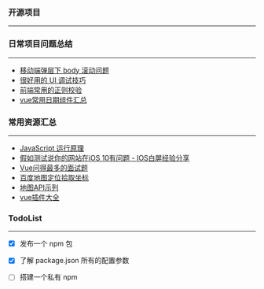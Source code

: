 



### 开源项目
---




### 日常项目问题总结
---
- [移动端弹层下 body 滚动问题](./project/scroll.md)
- [很好用的 UI 调试技巧](./project/styledebug.md)
- [前端常用的正则校验](./project/checkout.md)
- [vue常用日期组件汇总](./project/date.md)





### 常用资源汇总
---
- [JavaScript 运行原理](https://mp.weixin.qq.com/s/c3YxHwuPv0tSQmBYVQ4VAg)
- [假如测试说你的网站在iOS 10有问题 - IOS白屏经验分享](https://segmentfault.com/a/1190000013075464)
- [Vue问得最多的面试题](https://zhuanlan.zhihu.com/p/53703176)
- [百度地图定位拾取坐标](http://api.map.baidu.com/lbsapi/getpoint/index.html?qq-pf-to=pcqq.c2c)
- [地图API示列](http://lbsyun.baidu.com/jsdemo.htm#i7_2?qq-pf-to=pcqq.c2c)
- [vue插件大全](https://www.3mooc.com/front/articleinfo/625?tdsourcetag=s_pcqq_aiomsg)







### TodoList
---

- [x] 发布一个 npm 包
- [x] 了解 package.json 所有的配置参数
- [ ] 搭建一个私有 npm  


 
